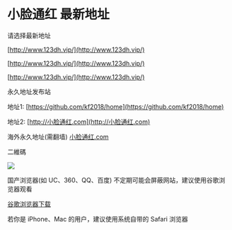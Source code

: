# 小脸通红 最新地址
请选择最新地址

[http://www.123dh.vip/](http://www.123dh.vip/)

[http://www.123dh.vip/](http://www.123dh.vip/)

[http://www.123dh.vip/](http://www.123dh.vip/)


永久地址发布站

地址1: [https://github.com/kf2018/home](https://github.com/kf2018/home)

地址2: [http://小脸通红.com](http://小脸通红.com)

海外永久地址(需翻墙)
[小脸通红.com](http://小脸通红.com)


二維碼

[<img src="https://i.postimg.cc/8csyS5Gk/xlth1.jpg">](https://i.postimg.cc/8csyS5Gk/xlth1.jpg)


国产浏览器(如 UC、360、QQ、百度) 不定期可能会屏蔽网站，建议使用谷歌浏览器观看 

[谷歌浏览器下载](https://www.google.cn/chrome "谷歌浏览器")

若你是 iPhone、Mac 的用户，建议使用系统自带的 Safari 浏览器
